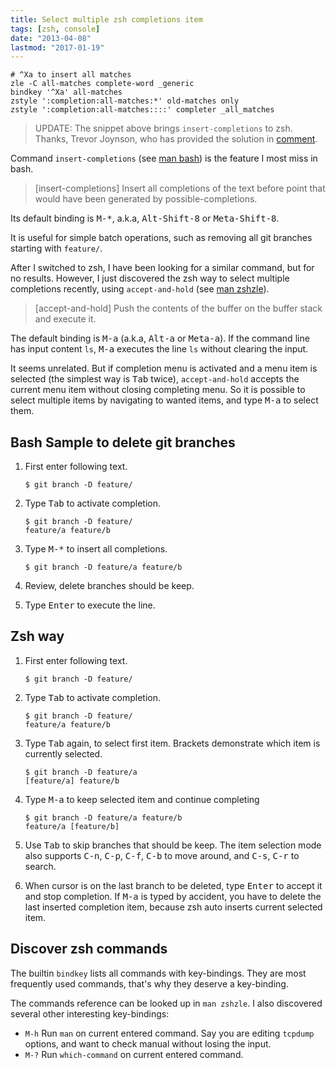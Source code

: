 ```yaml
---
title: Select multiple zsh completions item
tags: [zsh, console]
date: "2013-04-08"
lastmod: "2017-01-19"
---
```


```
# ^Xa to insert all matches
zle -C all-matches complete-word _generic
bindkey '^Xa' all-matches
zstyle ':completion:all-matches:*' old-matches only
zstyle ':completion:all-matches::::' completer _all_matches
```

> UPDATE: The snippet above brings `insert-completions` to zsh. Thanks, Trevor Joynson, who has provided the solution in [comment](#comment-2754013033).

Command `insert-completions` (see [man bash](http://linux.die.net/man/1/bash)) is the
feature I most miss in bash.

> [insert-completions] Insert all completions of the text before point that would have been
> generated by possible-completions.

Its default binding is <kbd>M-*</kbd>, a.k.a, <kbd>Alt-Shift-8</kbd> or
<kbd>Meta-Shift-8</kbd>.

It is useful for simple batch operations, such as removing all git branches
starting with `feature/`.

After I switched to zsh, I have been looking for a similar command, but for
no results. However, I just discovered the zsh way to select multiple
completions recently, using `accept-and-hold` (see
[man zshzle](http://linux.die.net/man/1/zshzle)).

> [accept-and-hold] Push the contents of the buffer on the buffer stack and
> execute it.

The default binding is <kbd>M-a</kbd> (a.k.a, <kbd>Alt-a</kbd> or
<kbd>Meta-a</kbd>). If the command line has input content `ls`, <kbd>M-a</kbd>
executes the line `ls` without clearing the input.

It seems unrelated. But if completion menu is activated and a menu item is
selected (the simplest way is <kbd>Tab</kbd> twice), `accept-and-hold` accepts
the current menu item without closing completing menu. So it is possible to
select multiple items by navigating to wanted items, and type <kbd>M-a</kbd>
to select them.

<!--more-->

## Bash Sample to delete git branches ##

1.  First enter following text.

        $ git branch -D feature/

2.  Type <kbd>Tab</kbd> to activate completion.

        $ git branch -D feature/
        feature/a feature/b
    
3.  Type <kbd>M-*</kbd> to insert all completions.

        $ git branch -D feature/a feature/b

4.   Review, delete branches should be keep.

5.   Type <kbd>Enter</kbd> to execute the line.

## Zsh way ##

1.  First enter following text.

        $ git branch -D feature/

2.  Type <kbd>Tab</kbd> to activate completion.

        $ git branch -D feature/
        feature/a feature/b

3.  Type <kbd>Tab</kbd> again, to select first item. Brackets demonstrate
    which item is currently selected.

        $ git branch -D feature/a
        [feature/a] feature/b

4.  Type <kbd>M-a</kbd> to keep selected item and continue completing

        $ git branch -D feature/a feature/b 
        feature/a [feature/b]

5.  Use <kbd>Tab</kbd> to skip branches that should be keep. The item selection
    mode also supports <kbd>C-n</kbd>, <kbd>C-p</kbd>, <kbd>C-f</kbd>,
    <kbd>C-b</kbd> to move around, and <kbd>C-s</kbd>, <kbd>C-r</kbd> to
    search.

6.  When cursor is on the last branch to be deleted, type <kbd>Enter</kbd> to
    accept it and stop completion. If <kbd>M-a</kbd> is typed by accident, you
    have to delete the last inserted completion item, because zsh auto inserts
    current selected item. 

## Discover zsh commands ##

The builtin `bindkey` lists all commands with key-bindings. They are most
frequently used commands, that's why they deserve a key-binding.

The commands reference can be looked up in `man zshzle`. I also discovered
several other interesting key-bindings:

-   `M-h` Run `man` on current entered command. Say you are editing `tcpdump`
    options, and want to check manual without losing the input.
-   `M-?` Run `which-command` on current entered command.
